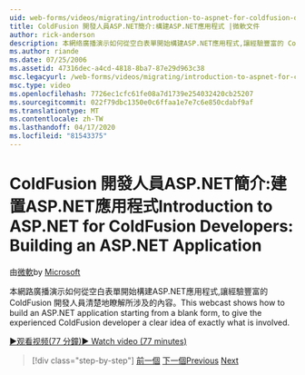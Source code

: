 ```yaml
---
uid: web-forms/videos/migrating/introduction-to-aspnet-for-coldfusion-developers-building-an-aspnet-application
title: ColdFusion 開發人員ASP.NET簡介:構建ASP.NET應用程式 |微軟文件
author: rick-anderson
description: 本網络廣播演示如何從空白表單開始構建ASP.NET應用程式,讓經驗豐富的 ColdFusion 開發人員清楚地瞭解其確切內容...
ms.author: riande
ms.date: 07/25/2006
ms.assetid: 47316dec-a4cd-4818-8ba7-87e29d963c38
msc.legacyurl: /web-forms/videos/migrating/introduction-to-aspnet-for-coldfusion-developers-building-an-aspnet-application
msc.type: video
ms.openlocfilehash: 7726ec1cfc61fe08a7d1739e254032420cb25207
ms.sourcegitcommit: 022f79dbc1350e0c6ffaa1e7e7c6e850cdabf9af
ms.translationtype: MT
ms.contentlocale: zh-TW
ms.lasthandoff: 04/17/2020
ms.locfileid: "81543375"
---
```

# <a name="introduction-to-aspnet-for-coldfusion-developers-building-an-aspnet-application"></a><span data-ttu-id="b4546-103">ColdFusion 開發人員ASP.NET簡介:建置ASP.NET應用程式</span><span class="sxs-lookup"><span data-stu-id="b4546-103">Introduction to ASP.NET for ColdFusion Developers: Building an ASP.NET Application</span></span>

<span data-ttu-id="b4546-104">由[微軟](https://github.com/microsoft)</span><span class="sxs-lookup"><span data-stu-id="b4546-104">by [Microsoft](https://github.com/microsoft)</span></span>

<span data-ttu-id="b4546-105">本網路廣播演示如何從空白表單開始構建ASP.NET應用程式,讓經驗豐富的 ColdFusion 開發人員清楚地瞭解所涉及的內容。</span><span class="sxs-lookup"><span data-stu-id="b4546-105">This webcast shows how to build an ASP.NET application starting from a blank form, to give the experienced ColdFusion developer a clear idea of exactly what is involved.</span></span>

[<span data-ttu-id="b4546-106">&#9654;观看视频(77 分鐘)</span><span class="sxs-lookup"><span data-stu-id="b4546-106">&#9654; Watch video (77 minutes)</span></span>](https://channel9.msdn.com/Blogs/ASP-NET-Site-Videos/introduction-to-aspnet-for-coldfusion-developers-building-an-aspnet-application)

> [!div class="step-by-step"]
> <span data-ttu-id="b4546-107">[前一個](intro-to-aspnet-for-coldfusion-developers-adding-aspnet-to-your-repertoire.md)
> [下一個](interop-between-php-and-the-windows-platform.md)</span><span class="sxs-lookup"><span data-stu-id="b4546-107">[Previous](intro-to-aspnet-for-coldfusion-developers-adding-aspnet-to-your-repertoire.md)
[Next](interop-between-php-and-the-windows-platform.md)</span></span>
